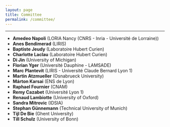 ```yaml
---
layout: page
title: Committee
permalink: /committee/
---
```

---
- **Amedeo Napoli**	(LORIA Nancy (CNRS - Inria - Université de Lorraine))
- **Anes Bendimerad**	(LIRIS)
- **Baptiste Jeudy**	(Laboratoire Hubert Curien)
- **Charlotte Laclau**	(Laboratoire Hubert Curien)
- **Di Jin**	(University of Michigan)
- **Florian Yger**	(Université Dauphine - LAMSADE)
- **Marc Plantevit**	(LIRIS - Université Claude Bernard Lyon 1)
- **Martin Atzmueller**	(Osnabrueck University)
- **Márton Karsai**	(ENS de Lyon)
- **Raphael Fournier**	(CNAM)
- **Remy Cazabet**	(Université Lyon 1)
- **Renaud Lambiotte**	(University of Oxford)
- **Sandra Mitrovic**	(IDSIA)
- **Stephan Günnemann**	(Technical University of Munich)
- **Tijl De Bie**	(Ghent University)
- **Till Schulz**	(University of Bonn)
